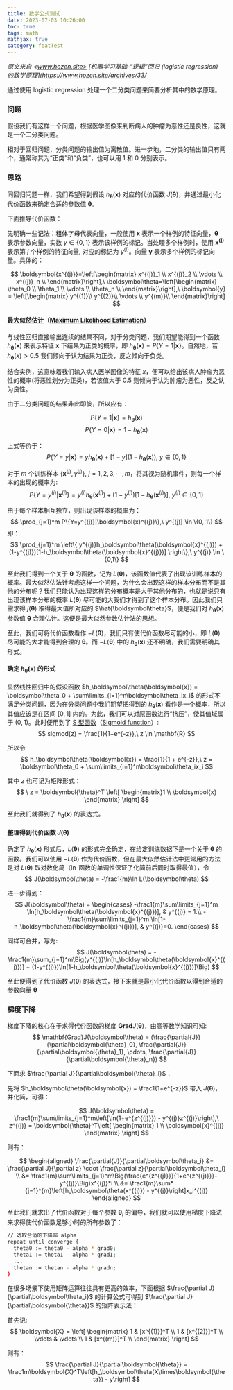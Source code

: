 ```yaml
---
title: 数学公式测试
date: 2023-07-03 10:26:00
toc: true
tags: math
mathjax: true
category: featTest
---
```

*原文来自 <www.hozen.site> [机器学习基础-“逻辑”回归 (logistic regression) 的数学原理](<https://www.hozen.site/archives/33/>*

通过使用 logistic regression 处理一个二分类问题来简要分析其中的数学原理。
<!--more-->

### 问题

假设我们有这样一个问题，根据医学图像来判断病人的肿瘤为恶性还是良性，这就是一个二分类问题。

相对于回归问题，分类问题的输出值为离散值。进一步地，二分类的输出值只有两个，通常称其为“正类”和“负类”，也可以用 1 和 0 分别表示。

### 思路

同回归问题一样，我们希望得到假设 $h_\boldsymbol\theta(\boldsymbol{x})$ 对应的代价函数 $J(\boldsymbol\theta)$，并通过最小化代价函数来确定合适的参数值 $\boldsymbol\theta$。

下面推导代价函数：

先明确一些记法：粗体字母代表向量，一般使用 $\boldsymbol{x}$ 表示一个样例的特征向量，$\boldsymbol{\theta}$ 表示参数向量，实数 $y\in\{0,1\}$ 表示该样例的标记。当处理多个样例时，使用 $\boldsymbol{x^{(j)}}$ 表示第 $j$ 个样例的特征向量, 对应的标记为 $y^{(j)}$。向量 $\boldsymbol{y}$ 表示多个样例的标记向量。具体的：

$$
\boldsymbol{x^{(j)}}=\left[\begin{matrix}
x^{(j)}_1 \\
x^{(j)}_2 \\
\vdots \\
x^{(j)}_n \\
\end{matrix}\right],\
\boldsymbol\theta=\left[\begin{matrix}
\theta_0 \\
\theta_1 \\
\vdots \\
\theta_n \\
\end{matrix}\right],\
\boldsymbol{y} = \left[\begin{matrix}
y^{(1)}\\
y^{(2)}\\
\vdots \\
y^{(m)}\\
\end{matrix}\right]
$$

#### [最大似然估计](https://baike.baidu.com/item/%E6%9C%80%E5%A4%A7%E4%BC%BC%E7%84%B6%E4%BC%B0%E8%AE%A1/4967925?fr=aladdin)（[Maximum Likelihood Estimation](https://en.wikipedia.org/wiki/Maximum_likelihood_estimation)）

与线性回归直接输出连续的结果不同，对于分类问题，我们期望能得到一个函数 $h_\boldsymbol\theta(\boldsymbol{x})$ 来表示特征 $\boldsymbol{x}$ 下结果为正类的概率，即 $h_\boldsymbol\theta(\boldsymbol{x}) = P\{Y=1|\boldsymbol{x}\}$。自然地，若 $h_\boldsymbol\theta(x) > 0.5$ 我们倾向于认为结果为正类，反之倾向于负类。

结合实例，这意味着我们输入病人医学图像的特征 $x$，便可以给出该病人肿瘤为恶性的概率(将恶性划分为正类)，若该值大于 $0.5$ 则倾向于认为肿瘤为恶性，反之认为良性。

由于二分类问题的结果非此即彼，所以应有：

$$
P\{Y=1|\boldsymbol{x}\} = h_\boldsymbol\theta(\boldsymbol{x})
$$
$$
P\{Y=0|\boldsymbol{x}\} = 1 - h_\boldsymbol\theta(\boldsymbol{x})
$$

上式等价于：
$$
P\{Y=y|\boldsymbol{x}\} = yh_\boldsymbol\theta(\boldsymbol{x}) + [1-y](1-h_\boldsymbol\theta(\boldsymbol{x})), \ y\in\{0,1\}
$$

对于 $m$ 个训练样本 $\{\boldsymbol{x}^{(j)}, y^{(j)}\},\ j=1,2,3,\cdots,m$，将其视为随机事件，则每一个样本的出现的概率为:
$$
P\{Y=y^{(j)}|\boldsymbol{x}^{(j)}\} = y^{(j)}h_\boldsymbol\theta(\boldsymbol{x}^{(j)})+(1-y^{(j)})[1-h_\boldsymbol\theta(\boldsymbol{x}^{(j)})],\ y^{(j)}\in\{0,1\}
$$

由于每个样本相互独立，则出现该样本的概率为：
$$
\prod_{j=1}^m P\{Y=y^{(j)}|\boldsymbol{x}^{(j)}\},\ y^{(j)} \in \{0, 1\}
$$
即：
$$
\prod_{j=1}^m \left\{ y^{(j)}h_\boldsymbol\theta(\boldsymbol{x}^{(j)}) + (1-y^{(j)})[1-h_\boldsymbol\theta(\boldsymbol{x}^{(j)})] \right\},\ y^{(j)} \in \{0,1\}
$$

至此我们得到一个关于 $\boldsymbol\theta$ 的函数，记为 $L(\boldsymbol\theta)$，该函数值代表了出现该训练样本的概率。最大似然估法计考虑这样一个问题，为什么会出现这样的样本分布而不是其他的分布呢？我们只能认为出现这样的分布概率是大于其他分布的，也就是说只有出现该样本分布的概率 $L(\boldsymbol\theta)$ 尽可能的大我们才得到了这个样本分布。因此我们只需求得 $j(\boldsymbol\theta)$ 取得最大值所对应的 $\hat{\boldsymbol\theta}$，便是我们对 $h_\boldsymbol\theta(\boldsymbol{x})$ 参数值 $\boldsymbol\theta$ 合理估计。这便是最大似然参数估计法的思想。

至此，我们可将代价函数看作 $-L(\boldsymbol\theta)$，我们只有使代价函数尽可能的小，即 $L(\boldsymbol\theta)$ 尽可能的大才能得到合理的 $\boldsymbol\theta$。而 $-L(\boldsymbol\theta)$ 中的 $h_\boldsymbol\theta(\boldsymbol{x})$ 还不明确，我们需要明确其形式。

#### 确定 $h_\boldsymbol\theta(\boldsymbol{x})$ 的形式

显然线性回归中的假设函数 $h_\boldsymbol\theta(\boldsymbol{x}) = \boldsymbol\theta_0 + \sum\limits_{i=1}^n\boldsymbol\theta_ix_i$ 的形式不满足分类问题，因为在分类问题中我们期望把得到的 $h_\boldsymbol\theta(\boldsymbol{x})$ 看作是一个概率，所以其值应该是在区间 $[0,1]$ 内的。为此，我们可以对原函数进行“挤压”，使其值域属于 $(0,1)$。此时便用到了 [S 型函数](https://baike.baidu.com/item/S%E5%9E%8B%E5%87%BD%E6%95%B0/19178062?fr=aladdin)（[Sigmoid function](https://en.wikipedia.org/wiki/Sigmoid_function)）:
$$
sigmod(z) = \frac{1}{1+e^{-z}},\ z \in \mathbf{R}
$$

所以令
$$
h_\boldsymbol\theta(\boldsymbol{x}) = \frac{1}{1 + e^{-z}},\
z = \boldsymbol\theta_0 + \sum\limits_{i=1}^n\boldsymbol\theta_ix_i
$$

其中 $z$ 也可记为矩阵形式：
$$
\ z = \boldsymbol{\theta}^T \left[ \begin{matrix}1 \\ \boldsymbol{x} \end{matrix} \right]
$$

至此我们就得到了 $h_\boldsymbol\theta(\boldsymbol{x})$ 的表达式。

#### 整理得到代价函数 $J(\boldsymbol\theta)$

确定了 $h_\boldsymbol\theta(\boldsymbol{x})$ 形式后，$L(\boldsymbol\theta)$ 的形式完全确定，在给定训练数据下是一个关于 $\boldsymbol\theta$ 的函数。我们可以使用 $-L(\boldsymbol\theta)$ 作为代价函数，但在最大似然估计法中更常用的方法是对 $L(\boldsymbol\theta)$ 取对数化简（$\ln$ 函数的单调性保证了化简前后同时取得最值），令
$$
J(\boldsymbol\theta) = -\frac1{m}\ln L(\boldsymbol\theta)
$$

进一步得到：
$$
J(\boldsymbol\theta) =
\begin{cases}
-\frac1{m}\sum\limits_{j=1}^m \ln[h_\boldsymbol\theta(\boldsymbol{x}^{(j)})], & y^{(j)} = 1.\\
-\frac1{m}\sum\limits_{j=1}^m \ln[1-h_\boldsymbol\theta(\boldsymbol{x}^{(j)})], & y^{(j)}=0.
\end{cases}
$$

同样可合并，写为:
$$
J(\boldsymbol\theta) = -\frac1{m}\sum_{j=1}^m\Big(y^{(j)}\ln[h_\boldsymbol\theta(\boldsymbol{x}^{(j)})] + (1-y^{(j)})\ln[1-h_\boldsymbol\theta(\boldsymbol{x}^{(j)})]\Big)
$$

至此便得到了代价函数 $J(\boldsymbol\theta)$ 的表达式，接下来就是最小化代价函数以得到合适的参数向量 $\boldsymbol{\theta}$

### 梯度下降

梯度下降的核心在于求得代价函数的梯度 $\mathbf{Grad}J(\boldsymbol\theta)$，由高等数学知识可知:
$$
\mathbf{Grad}J(\boldsymbol\theta) = (\frac{\partial{J}}{\partial\boldsymbol{\theta}_0}, \frac{\partial{J}}{\partial\boldsymbol{\theta}_1}, \cdots, \frac{\partial{J}}{\partial\boldsymbol{\theta}_n})
$$

下面求 $\frac{\partial J}{\partial\boldsymbol{\theta}_i}$：

先将 $h_\boldsymbol\theta(\boldsymbol{x}) = \frac1{1+e^{-z}}$ 带入 $J(\boldsymbol\theta)$，并化简，可得：

$$
J(\boldsymbol\theta) = \frac1{m}\sum\limits_{j=1}^m\left[\ln(1+e^{z^{(j)}}) - y^{(j)}z^{(j)}\right],\ z^{(j)} = \boldsymbol{\theta}^T\left[ \begin{matrix} 1 \\ \boldsymbol{x}^{(j)} \end{matrix} \right]
$$

则有：

$$
\begin{aligned}
\frac{\partial{J}}{\partial\boldsymbol\theta_i} &= \frac{\partial J}{\partial z} \cdot \frac{\partial z}{\partial\boldsymbol\theta_i} \\
&= \frac1{m}\sum\limits_{j=1}^m\Big(\frac{e^{z^{(j)}}}{1+e^{z^{(j)}}}-y^{(j)}\Big)x^{(j)}*i \\
&= \frac1{m}\sum*{j=1}^{m}\left[h_\boldsymbol\theta(x^{(j)}) - y^{(j)}\right]x_i^{(j)}
\end{aligned}
$$

至此我们就求出了代价函数对于每个参数 $\boldsymbol\theta_i$ 的偏导，我们就可以使用梯度下降法来求得使代价函数足够小时的所有参数了：

```bash
// 选取合适的下降率 alpha
repeat until converge {
  theta0 := theta0 - alpha * grad0;
  theta1 := theta1 - alpha * grad1;
  ...
  thetan := thetan - alpha * gradn;
}
```

在很多场景下使用矩阵运算往往具有更高的效率，下面根据 $\frac{\partial J}{\partial\boldsymbol\theta_i}$ 的计算公式可得到 $\frac{\partial J}{\partial\boldsymbol{\theta}}$ 的矩阵表示法：

首先记:
$$
\boldsymbol{X} = \left[
  \begin{matrix}
    1 & [x^{(1)}]^T \\
    1 & [x^{(2)}]^T \\
    \vdots & \vdots \\
    1 & [x^{(m)}]^T \\
  \end{matrix}
  \right]
$$

则有：
$$
\frac{\partial J}{\partial\boldsymbol{\theta}}
= \frac1m\boldsymbol{X}^T\left[h_\boldsymbol\theta(X\times\boldsymbol{\theta}) - y\right]
$$
